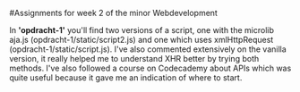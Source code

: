 #Assignments for week 2 of the minor Webdevelopment

In **'opdracht-1'** you'll find two versions of a script, one with the microlib aja.js (opdracht-1/static/script2.js) and one which uses xmlHttpRequest (opdracht-1/static/script.js). I've also commented extensively on the vanilla version, it really helped me to understand XHR better by trying both methods. I've also followed a course on Codecademy about APIs which was quite useful because it gave me an indication of where to start.
